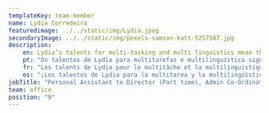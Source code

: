 ```yaml
---
templateKey: team-member
name: Lydia Corredeira
featuredimage: ../../static/img/Lydia.jpeg
secondaryImage: ../../static/img/pexels-samson-katt-5257587.jpg
description: 
    en: Lydia’s talents for multi-tasking and multi linguistics mean that she is a valuable member of the team! Lydia responds to proprietors, guests, and clients alike whilst helping the boss to stay on track!
    pt: "Os talentos de Lydia para multitarefas e multilinguística significam que ela é um membro valioso da equipe! Lydia responde a proprietários, hóspedes e clientes enquanto ajuda o chefe a permanecer no caminho certo!"
    fr: "Les talents de Lydia pour le multitâche et la multilinguistique font d'elle un membre précieux de l'équipe! Lydia répond aux propriétaires, aux invités et aux clients tout en aidant le patron à rester sur la bonne voie !"
    es: "¡Los talentos de Lydia para la multitarea y la multilingüística significan que es un miembro valioso del equipo! Lydia responde a los propietarios, invitados y clientes por igual mientras ayuda al jefe a mantenerse en el camino."
jobTitle: "Personal Assistant to Director (Part time), Admin Co-Ordinator for Real Estate (Part Time)"
team: office
position: "9"
---
```


